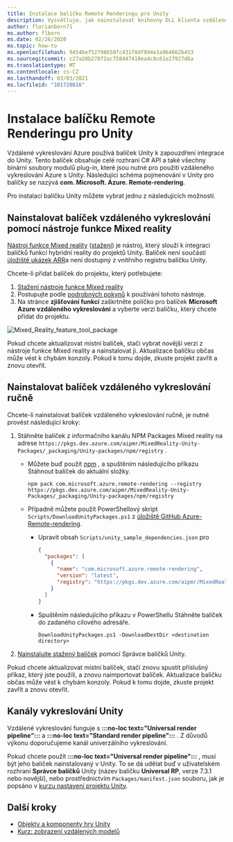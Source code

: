 ```yaml
---
title: Instalace balíčku Remote Renderingu pro Unity
description: Vysvětluje, jak nainstalovat knihovny DLL klienta vzdáleného vykreslování pro Unity.
author: florianborn71
ms.author: flborn
ms.date: 02/26/2020
ms.topic: how-to
ms.openlocfilehash: 9454bef52798650fc431f8df994e1a964662b453
ms.sourcegitcommit: c27a20b278f2ac758447418ea4c8c61e27927d6a
ms.translationtype: MT
ms.contentlocale: cs-CZ
ms.lasthandoff: 03/03/2021
ms.locfileid: "101720816"
---
```

# <a name="install-the-remote-rendering-package-for-unity"></a>Instalace balíčku Remote Renderingu pro Unity

Vzdálené vykreslování Azure používá balíček Unity k zapouzdření integrace do Unity.
Tento balíček obsahuje celé rozhraní C# API a také všechny binární soubory modulů plug-in, které jsou nutné pro použití vzdáleného vykreslování Azure s Unity.
Následující schéma pojmenování v Unity pro balíčky se nazývá **com. Microsoft. Azure. Remote-rendering**.

Pro instalaci balíčku Unity můžete vybrat jednu z následujících možností.

## <a name="install-remote-rendering-package-using-the-mixed-reality-feature-tool"></a>Nainstalovat balíček vzdáleného vykreslování pomocí nástroje funkce Mixed reality

[Nástroj funkce Mixed reality](https://aka.ms/MRFeatureToolDocs) ([stažení](https://aka.ms/mrfeaturetool)) je nástroj, který slouží k integraci balíčků funkcí hybridní reality do projektů Unity. Balíček není součástí [úložiště ukázek ARR](https://github.com/Azure/azure-remote-rendering)a není dostupný z vnitřního registru balíčku Unity.

Chcete-li přidat balíček do projektu, který potřebujete:
1. [Stažení nástroje funkce Mixed reality](https://aka.ms/mrfeaturetool)
1. Postupujte podle [podrobných pokynů](https://aka.ms/MRFeatureToolDocs) k používání tohoto nástroje.
1. Na stránce **zjišťování funkcí** zaškrtněte políčko pro balíček **Microsoft Azure vzdáleného vykreslování** a vyberte verzi balíčku, který chcete přidat do projektu.

![Mixed_Reality_feature_tool_package](media/mixed-reality-feature-tool-package.png)

Pokud chcete aktualizovat místní balíček, stačí vybrat novější verzi z nástroje funkce Mixed reality a nainstalovat ji. Aktualizace balíčku občas může vést k chybám konzoly. Pokud k tomu dojde, zkuste projekt zavřít a znovu otevřít.

## <a name="install-remote-rendering-package-manually"></a>Nainstalovat balíček vzdáleného vykreslování ručně

Chcete-li nainstalovat balíček vzdáleného vykreslování ručně, je nutné provést následující kroky:

1. Stáhněte balíček z informačního kanálu NPM Packages Mixed reality na adrese `https://pkgs.dev.azure.com/aipmr/MixedReality-Unity-Packages/_packaging/Unity-packages/npm/registry` .
    * Můžete buď použít [npm](https://www.npmjs.com/get-npm) , a spuštěním následujícího příkazu Stáhnout balíček do aktuální složky.
      ```
      npm pack com.microsoft.azure.remote-rendering --registry https://pkgs.dev.azure.com/aipmr/MixedReality-Unity-Packages/_packaging/Unity-packages/npm/registry
      ```

    * Případně můžete použít PowerShellový skript `Scripts/DownloadUnityPackages.ps1` z [úložiště GitHub Azure-Remote-rendering](https://github.com/Azure/azure-remote-rendering).
        * Upravit obsah `Scripts/unity_sample_dependencies.json` pro
          ```json
          {
            "packages": [
              {
                "name": "com.microsoft.azure.remote-rendering", 
                "version": "latest", 
                "registry": "https://pkgs.dev.azure.com/aipmr/MixedReality-Unity-Packages/_packaging/Unity-packages/npm/registry"
              }
            ]
          }
          ```

        * Spuštěním následujícího příkazu v PowerShellu Stáhněte balíček do zadaného cílového adresáře.
          ```
          DownloadUnityPackages.ps1 -DownloadDestDir <destination directory>
          ```

1. [Nainstalujte stažený balíček](https://docs.unity3d.com/Manual/upm-ui-tarball.html) pomocí Správce balíčků Unity.

Pokud chcete aktualizovat místní balíček, stačí znovu spustit příslušný příkaz, který jste použili, a znovu naimportovat balíček. Aktualizace balíčku občas může vést k chybám konzoly. Pokud k tomu dojde, zkuste projekt zavřít a znovu otevřít.

## <a name="unity-render-pipelines"></a>Kanály vykreslování Unity

Vzdálené vykreslování funguje s **:::no-loc text="Universal render pipeline":::** a **:::no-loc text="Standard render pipeline":::** . Z důvodů výkonu doporučujeme kanál univerzálního vykreslování.

Pokud chcete použít **:::no-loc text="Universal render pipeline":::** , musí být jeho balíček nainstalovaný v Unity. To se dá udělat buď v uživatelském rozhraní **Správce balíčků** Unity (název balíčku **Universal RP**, verze 7.3.1 nebo novější), nebo prostřednictvím `Packages/manifest.json` souboru, jak je popsáno v [kurzu nastavení projektu Unity](../../tutorials/unity/view-remote-models/view-remote-models.md#include-the-azure-remote-rendering-package).

## <a name="next-steps"></a>Další kroky

* [Objekty a komponenty hry Unity](objects-components.md)
* [Kurz: zobrazení vzdálených modelů](../../tutorials/unity/view-remote-models/view-remote-models.md)
